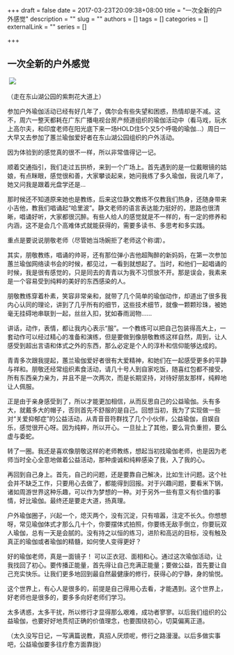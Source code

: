 +++
draft = false
date = 2017-03-23T20:09:38+08:00
title = "一次全新的户外感觉"
description = ""
slug = ""
authors = []
tags = []
categories = []
externalLink = ""
series = []

+++

## **一次全新的户外感觉**

​                 ![](https://oss.sssmoe.com/wp-content/uploads202406062137096.jpg)        

（走在东山湖公园的紫荆花大道上）



参加户外瑜伽活动已经有好几年了，偶尔会有些失望和困惑，热情却是不减。这不，周六一整天都耗在广东广播电视台房产频道组织的瑜伽活动中（看马戏，玩水上高尔夫，和印度老师在阳光底下来一场HOLD住5个又5个呼吸的瑜伽...）周日一大早又去参加了蕙兰瑜伽爱好者在东山湖公园组织的户外活动。



因为体验到的感觉真的很不一样，所以非常值得记一记。



顺着交通指引，我们走过五拱桥，来到一个广场上。首先遇到的是一位戴眼镜的姑娘，有点眯眼，感觉很和善，大家攀谈起来，她问我练了多久瑜伽，我说几年了，她又问我是跟着光盘学还是...



那时候还不知道原来她也是教练，后来这位静文教练不仅教我们热身，还随身带来小吉他，教我们唱诵起“哈里波”。静文老师的语言表达能力挺好的，思路也很清晰，唱诵好听，大家都很沉醉。有些人给人的感觉就是不一样的，有一定的修养和内涵，这不是会几个高难体式就能获得的，需要多读书、多思考和多实践。



重点是要说说朋敬老师（尽管她当场婉拒了老师这个称谓）。



其实，朋敬教练，唱诵的帅哥，还有那位弹小吉他超陶醉的新妈妈，在第一次参加蕙兰瑜伽网络读书会的时候，都见过，一看到就想起了。当时，和他们一起唱诵的时候，我是很有感觉的，只是同去的青青以为我不习惯放不开。那是误会，我素来是一个容易受到纯粹的美好的东西感染的人。



朋敬教练穿着朴素，笑容非常亲和，就带了几个简单的瑜伽动作，却道出了很多我内心认同的理论，讲到了几乎所有的细节，这些技术细节，就像一颗颗珍珠，被她毫无挂碍地串联到一起，丝丝入扣，犹如春雨润物……



讲话，动作，表情，都让我内心表示“服”。一个教练可以把自己包装得高大上，一套动作可以经过精心的准备和演练，但是要做到像朋敬教练这样自然，周到，让人感受到超出言语和体式之外的东西，那么必定是个人的淳朴和信仰能够达成的。



青青多次跟我提起，蕙兰瑜伽爱好者很有大爱精神，和她们在一起感受更多的平静与祥和。朋敬还经常组织素食活动，请几十号人到自家吃饭，随喜红包都不接受，所有东西亲力亲为，并且不是一次两次，而是长期坚持，对待好朋友那样，纯粹地让人佩服。



正是由于亲身感受到了，所以才能更加相信，从而反思自己的公益瑜伽。头有多大，就戴多大的帽子，否则首先不舒服的是自己。回想当初，我为了实现做一些对“关爱抑郁症”的公益活动，从青音音符群找了几个小伙伴，公益瑜伽，自娱自乐，感觉很开心呀。因为纯粹，所以开心。一旦扯上了其他，要么背负重担，要么虚与委蛇。



转了一圈。我还是喜欢像朋敬这样的老师教练，想起当初找瑜伽老师，也是因为老师当时全心全意地做着公益活动，那种虔诚和纯粹感染了我，入了我的心。



再回到自己身上。首先，自己的问题，还是要靠自己解决，比如生计问题。这个社会并不缺乏工作，只要用心去做了，都能得到回报。对于兴趣问题，要看米下锅，诸如周游世界这种乐趣，可以作为梦想的一种。对于另外一些有意义有价值的事情，好比瑜伽。最终还是要走大道，扬真理。



户外瑜伽圈子，兴起一个，熄灭两个，没有沉淀，只有喧嚣，注定不长久。你想想呀，常见瑜伽体式才那么几十个，你要摆体式拍照，你要练无敌手倒立，你要玩双人瑜伽，总有一天是会腻的。没有持之以恒的练习，进阶和高远的目标，没有触及真正的瑜伽或者瑜伽的精髓，如何使人变得更好？



好的瑜伽老师，真是一面镜子！ 可以正衣冠、面相和心。通过这次瑜伽活动，让我找回了初心。要传播正能量，首先得让自己充满正能量；要做公益，首先要让自己充实快乐。让我们更多地回到最自然最健康的修行，获得心的宁静，身的愉悦。



这个世界上，有心人是很多的，前提是自己得用心去看，才能遇到。这个世界上，好老师也是很多的，要多多向好老师们学习。



太多诱惑，太多干扰，所以修行才显得那么艰难，成功者寥寥。以后我们组织的公益瑜伽，也要好好地贯彻正确的价值理念，也要围绕初心，切莫偏离正道。



（太久没写日记，一写满篇说教，真招人厌烦呢，修行之路漫漫。以后多做实事吧，公益瑜伽要多往疗愈方面靠拢）

   
